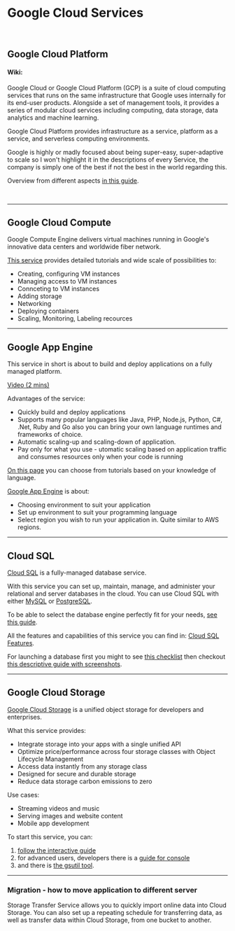 # Google Cloud Services

<br>

## Google Cloud Platform

#### Wiki: 

Google Cloud or Google Cloud Platform (GCP) is a suite of cloud computing services 
that runs on the same infrastructure that Google uses internally for its end-user products.
Alongside a set of management tools, it provides a series of modular cloud services including computing, 
data storage, data analytics and machine learning.

Google Cloud Platform provides infrastructure as a service, platform as a service, and serverless computing environments.

Google is highly or madly focused about being super-easy, super-adaptive to scale so I won't highlight it in the descriptions of every Service, the company is simply one of the best if not the best in the world regarding this.

Overview from different aspects [in this guide](https://cloud.google.com/docs/).

<br>

---

## Google Cloud Compute

Google Compute Engine delivers virtual machines running in Google's innovative data centers and worldwide fiber network. 

[This service](https://cloud.google.com/compute/docs/how-to) provides detailed tutorials and wide scale of possibilities to:
 * Creating, configuring VM instances
 * Managing access to VM instances
 * Connceting to VM instances
 * Adding storage
 * Networking
 * Deploying containers
 * Scaling, Monitoring, Labeling recources
 
 ---
 
 ## Google App Engine
 
 This service in short is about to build and deploy applications on a fully managed platform.
 
 [Video (2 mins)](https://www.youtube.com/watch?v=2PRciDpqpko&autoplay=1)
 
 Advantages of the service: 
  * Quickly build and deploy applications
  * Supports many popular languages like Java, PHP, Node.js, Python, C#, .Net, Ruby and Go 
    also you can bring your own language runtimes and frameworks of choice.
  * Automatic scaling-up and scaling-down of application.
  * Pay only for what you use - utomatic scaling based on application traffic and consumes resources only when your code is running
  
[On this page](https://cloud.google.com/appengine/docs/) you can choose from tutorials based on your knowledge of language.
 
[Google App Engine](https://cloud.google.com/appengine/docs/) is about:
 * Choosing environment to suit your application
 * Set up environment to suit your programming language
 * Select region you wish to run your application in. Quite similar to AWS regions. 
 
 ---
 
## Cloud SQL 

[Cloud SQL](https://cloud.google.com/sql/) is a fully-managed database service.

With this service you can set up, maintain, manage, and administer your relational and server databases in the cloud.
You can use Cloud SQL with either [MySQL](https://cloud.google.com/sql/docs/mysql/) or [PostgreSQL](https://cloud.google.com/sql/docs/postgres/). 

To be able to select the database engine perfectly fit for your needs, [see this guide](https://cloud.google.com/products/storage/).

All the features and capabilities of this service you can find in: [Cloud SQL Features](https://cloud.google.com/sql/docs/features).

For launching a database first you might to see [this checklist](https://cloud.google.com/sql/docs/launch-checklist) 
then checkout [this descriptive guide with screenshots](https://cloud.google.com/sql/docs/mysql/quickstart).

---

## Google Cloud Storage

[Google Cloud Storage](https://cloud.google.com/storage/) is a unified object storage for developers and enterprises.

What this service provides:
 * Integrate storage into your apps with a single unified API
 * Optimize price/performance across four storage classes with Object Lifecycle Management
 * Access data instantly from any storage class
 * Designed for secure and durable storage
 * Reduce data storage carbon emissions to zero
 
Use cases:
 * Streaming videos and music
 * Serving images and website content
 * Mobile app development

To start this service, you can:
 1. [follow the interactive guide](https://console.cloud.google.com/getting-started?tutorial=storage_quickstart)
 2. for advanced users, developers there is a [guide for console](https://cloud.google.com/storage/docs/quickstart-console)
 3. and there is [the gsutil tool](https://cloud.google.com/storage/docs/quickstart-gsutil).

---

### Migration - how to move application to different server

Storage Transfer Service allows you to quickly import online data into Cloud Storage. You can also set up a repeating schedule for transferring data, as well as transfer data within Cloud Storage, from one bucket to another.

